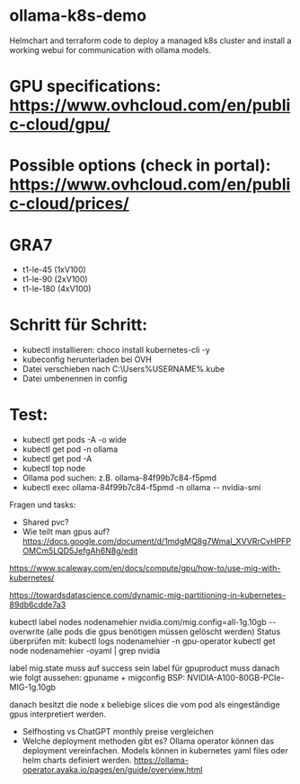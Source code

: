 # ollama-k8s-demo
Helmchart and terraform code to deploy a managed k8s cluster and install a working webui for communication with ollama models.


# GPU specifications: https://www.ovhcloud.com/en/public-cloud/gpu/
# Possible options (check in portal): https://www.ovhcloud.com/en/public-cloud/prices/


# GRA7
- t1-le-45 (1xV100)
- t1-le-90 (2xV100)
- t1-le-180 (4xV100)

# Schritt für Schritt:

- kubectl installieren: choco install kubernetes-cli -y
- kubeconfig herunterladen bei OVH
- Datei verschieben nach C:\Users\%USERNAME%\.kube
- Datei umbenennen in config

# Test: 
- kubectl get pods -A -o wide
- kubectl get pod -n ollama
- kubectl get pod -A
- kubectl top node
- Ollama pod suchen: z.B. ollama-84f99b7c84-f5pmd
- kubectl exec ollama-84f99b7c84-f5pmd -n ollama -- nvidia-smi

Fragen und tasks:

- Shared pvc?
- Wie teilt man gpus auf?
https://docs.google.com/document/d/1mdgMQ8g7WmaI_XVVRrCvHPFPOMCm5LQD5JefgAh6N8g/edit

https://www.scaleway.com/en/docs/compute/gpu/how-to/use-mig-with-kubernetes/

https://towardsdatascience.com/dynamic-mig-partitioning-in-kubernetes-89db6cdde7a3

kubectl label nodes nodenamehier nvidia.com/mig.config=all-1g.10gb --overwrite
(alle pods die gpus benötigen müssen gelöscht werden)
Status überprüfen mit:
kubectl logs nodenamehier -n gpu-operator
kubectl get node nodenamehier -oyaml | grep nvidia

label mig.state muss auf success sein
label für gpuproduct muss danach wie folgt aussehen: gpuname + migconfig BSP: NVIDIA-A100-80GB-PCIe-MIG-1g.10gb

danach besitzt die node x beliebige slices die vom pod als eingeständige gpus interpretiert werden.
- Selfhosting vs ChatGPT monthly preise vergleichen
- Welche deployment methoden gibt es?
Ollama operator können das deployment vereinfachen. Models können in kubernetes yaml files oder helm charts definiert werden.
https://ollama-operator.ayaka.io/pages/en/guide/overview.html